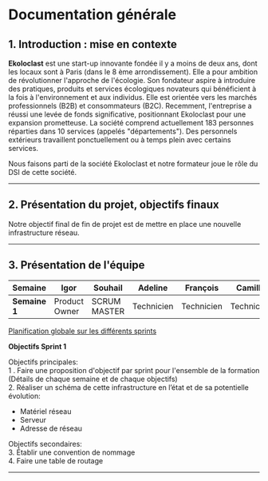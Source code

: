 # Documentation générale

## 1. Introduction : mise en contexte

**Ekoloclast** est une start-up innovante fondée il y a moins de deux ans, dont les locaux sont à Paris (dans le 8 ème arrondissement). Elle a pour ambition de révolutionner l'approche de l'écologie. Son fondateur aspire à introduire des pratiques, produits et services écologiques novateurs qui bénéficient à la fois à l'environnement et aux individus. Elle est orientée vers les marchés professionnels (B2B) et consommateurs (B2C). Recemment, l'entreprise a réussi une levée de fonds significative, positionnant Ekoloclast pour une expansion prometteuse.
La société comprend actuellement 183 personnes réparties dans 10 services (appelés "départements").
Des personnels extérieurs travaillent ponctuellement ou à temps plein avec certains services.

Nous faisons parti de la société Ekoloclast et notre formateur joue le rôle du DSI de cette société.

---

## 2. Présentation du projet, objectifs finaux

Notre objectif final de fin de projet est de mettre en place une nouvelle infrastructure réseau.
  
---
 
## 3. Présentation de l'équipe

| Semaine       | Igor             | Souhail         | Adeline          | François        | Camille        |
|---------------|------------------|-----------------|------------------|-----------------|----------------|
| **Semaine 1** | Product Owner    | SCRUM MASTER    | Technicien       | Technicien      | Technicien     |

[Planification globale sur les différents sprints](https://miro.com/app/board/uXjVLDxuzTU=/)

**Objectifs Sprint 1**   

Objectifs principales:  
1 . Faire une proposition d'objectif par sprint pour l'ensemble de la formation (Détails de chaque semaine et de chaque objectifs)   
2. Réaliser un schéma de cette infrastructure en l’état et de sa potentielle évolution:
- Matériel réseau
- Serveur
- Adresse de réseau

Objectifs secondaires:  
3. Établir une convention de nommage    
4. Faire une table de routage  

---

